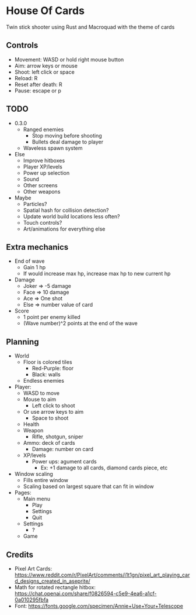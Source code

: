 # House Of Cards

Twin stick shooter using Rust and Macroquad with the theme of cards

## Controls

- Movement: WASD or hold right mouse button
- Aim: arrow keys or mouse
- Shoot: left click or space
- Reload: R
- Reset after death: R
- Pause: escape or p

## TODO

- 0.3.0
	- Ranged enemies
		- Stop moving before shooting
		- Bullets deal damage to player
    - Waveless spawn system
- Else
	- Improve hitboxes
	- Player XP/levels
	- Power up selection
	- Sound
	- Other screens
    - Other weapons
- Maybe
	- Particles?
	- Spatial hash for collision detection?
	- Update world build locations less often?
	- Touch controls?
    - Art/animations for everything else

## Extra mechanics

- End of wave
	- Gain 1 hp
	- If would increase max hp, increase max hp to new current hp
- Damage
	- Joker => -5 damage
	- Face => 10 damage
	- Ace => One shot
	- Else => number value of card
- Score
	- 1 point per enemy killed
	- (Wave number)^2 points at the end of the wave

## Planning

- World
	- Floor is colored tiles
		- Red-Purple: floor
		- Black: walls
	- Endless enemies
- Player:
	- WASD to move
	- Mouse to aim
		- Left click to shoot
	- Or use arrow keys to aim
		- Space to shoot
	- Health
	- Weapon
		- Rifle, shotgun, sniper
	- Ammo: deck of cards
		- Damage: number on card
	- XP/levels
		- Power ups: agument cards
			- Ex: +1 damage to all cards, diamond cards piece, etc
- Window scaling
	- Fills entire window
	- Scaling based on largest square that can fit in window
- Pages:
	- Main menu
		- Play
		- Settings
		- Quit
	- Settings
		- ?
	- Game

## Credits

- Pixel Art Cards: https://www.reddit.com/r/PixelArt/comments/i1t1gn/pixel_art_playing_card_designs_created_in_aseprite/
- Math for rotated rectangle hitbox: https://chat.openai.com/share/f0826594-c5e9-4ea6-a1cf-0a010295fbfa
- Font: https://fonts.google.com/specimen/Annie+Use+Your+Telescope
